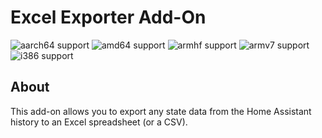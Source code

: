 # Excel Exporter Add-On

![aarch64 support](https://img.shields.io/badge/aarch64-yes-green)
![amd64 support](https://img.shields.io/badge/amd64-yes-green)
![armhf support](https://img.shields.io/badge/armhf-yes-green)
![armv7 support](https://img.shields.io/badge/armv7-yes-green)
![i386 support](https://img.shields.io/badge/i386-no-red)

## About

This add-on allows you to export any state data from the Home Assistant history
to an Excel spreadsheet (or a CSV).
